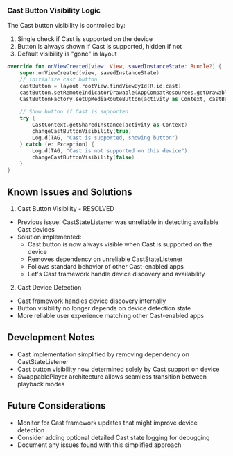 ### Cast Button Visibility Logic

The Cast button visibility is controlled by:

1. Single check if Cast is supported on the device
2. Button is always shown if Cast is supported, hidden if not
3. Default visibility is "gone" in layout

```kotlin
override fun onViewCreated(view: View, savedInstanceState: Bundle?) {
    super.onViewCreated(view, savedInstanceState)
    // initialize cast button
    castButton = layout.rootView.findViewById(R.id.cast)
    castButton.setRemoteIndicatorDrawable(AppCompatResources.getDrawable(activity as Context, R.drawable.selector_cast_button))
    CastButtonFactory.setUpMediaRouteButton(activity as Context, castButton)
    
    // Show button if Cast is supported
    try {
        CastContext.getSharedInstance(activity as Context)
        changeCastButtonVisibility(true)
        Log.d(TAG, "Cast is supported, showing button")
    } catch (e: Exception) {
        Log.d(TAG, "Cast is not supported on this device")
        changeCastButtonVisibility(false)
    }
}
```

## Known Issues and Solutions

1. Cast Button Visibility - RESOLVED

- Previous issue: CastStateListener was unreliable in detecting available Cast devices
- Solution implemented:
    - Cast button is now always visible when Cast is supported on the device
    - Removes dependency on unreliable CastStateListener
    - Follows standard behavior of other Cast-enabled apps
    - Let's Cast framework handle device discovery and availability

2. Cast Device Detection

- Cast framework handles device discovery internally
- Button visibility no longer depends on device detection state
- More reliable user experience matching other Cast-enabled apps

## Development Notes

- Cast implementation simplified by removing dependency on CastStateListener
- Cast button visibility now determined solely by Cast support on device
- SwappablePlayer architecture allows seamless transition between playback modes

## Future Considerations

- Monitor for Cast framework updates that might improve device detection
- Consider adding optional detailed Cast state logging for debugging
- Document any issues found with this simplified approach